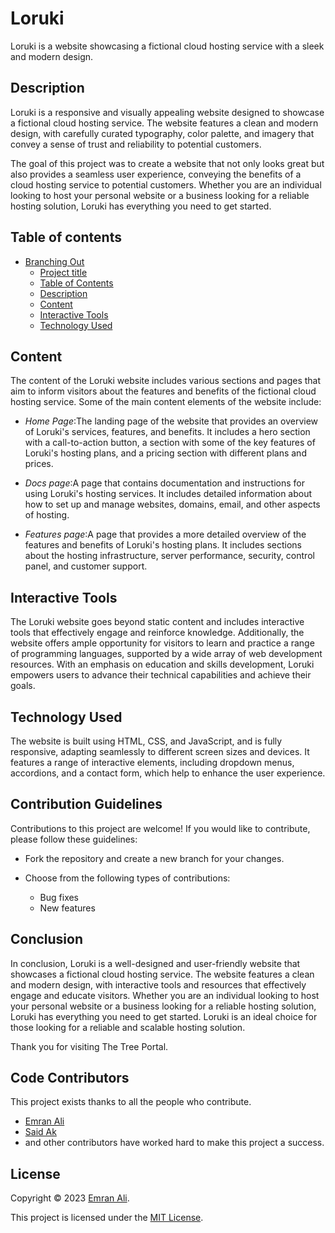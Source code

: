 # Loruki

Loruki is a website showcasing a fictional cloud hosting service with a sleek
and modern design.

## Description

Loruki is a responsive and visually appealing website designed to showcase a
fictional cloud hosting service. The website features a clean and modern design,
with carefully curated typography, color palette, and imagery that convey a
sense of trust and reliability to potential customers.

The goal of this project was to create a website that not only looks great but
also provides a seamless user experience, conveying the benefits of a cloud
hosting service to potential customers. Whether you are an individual looking to
host your personal website or a business looking for a reliable hosting
solution, Loruki has everything you need to get started.

## Table of contents

- [Branching Out](#branching-out)
  - [Project title](#project-title)
  - [Table of Contents](#table-of-contents)
  - [Description](#Description)
  - [Content](#content)
  - [Interactive Tools](#interactive-tools)
  - [Technology Used](#technology-used)

## Content

The content of the Loruki website includes various sections and pages that aim
to inform visitors about the features and benefits of the fictional cloud
hosting service. Some of the main content elements of the website include:

- _Home Page_:The landing page of the website that provides an overview of
  Loruki's services, features, and benefits. It includes a hero section with a
  call-to-action button, a section with some of the key features of Loruki's
  hosting plans, and a pricing section with different plans and prices.

- _Docs page_:A page that contains documentation and instructions for using
  Loruki's hosting services. It includes detailed information about how to set
  up and manage websites, domains, email, and other aspects of hosting.

- _Features page_:A page that provides a more detailed overview of the features
  and benefits of Loruki's hosting plans. It includes sections about the hosting
  infrastructure, server performance, security, control panel, and customer
  support.

## Interactive Tools

The Loruki website goes beyond static content and includes interactive tools
that effectively engage and reinforce knowledge. Additionally, the website
offers ample opportunity for visitors to learn and practice a range of
programming languages, supported by a wide array of web development resources.
With an emphasis on education and skills development, Loruki empowers users to
advance their technical capabilities and achieve their goals.

## Technology Used

The website is built using HTML, CSS, and JavaScript, and is fully responsive,
adapting seamlessly to different screen sizes and devices. It features a range
of interactive elements, including dropdown menus, accordions, and a contact
form, which help to enhance the user experience.

## Contribution Guidelines

Contributions to this project are welcome! If you would like to contribute,
please follow these guidelines:

- Fork the repository and create a new branch for your changes.
- Choose from the following types of contributions:

  - Bug fixes
  - New features

## Conclusion

In conclusion, Loruki is a well-designed and user-friendly website that
showcases a fictional cloud hosting service. The website features a clean and
modern design, with interactive tools and resources that effectively engage and
educate visitors. Whether you are an individual looking to host your personal
website or a business looking for a reliable hosting solution, Loruki has
everything you need to get started. Loruki is an ideal choice for those looking
for a reliable and scalable hosting solution.

Thank you for visiting The Tree Portal.

## Code Contributors

This project exists thanks to all the people who contribute.

- [Emran Ali](https://github.com/emran-ai)
- [Said Ak](https://github.com/saidakf) 
- and other contributors have worked hard to make this project a success.


## License

Copyright © 2023 [Emran Ali](https://github.com/emran-ai).

This project is licensed under the [MIT License](https://github.com/HYF-Class20/home/blob/main/LICENSE).

